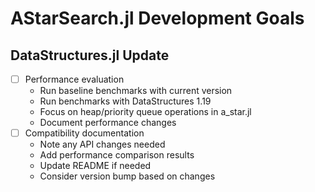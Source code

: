 # AStarSearch.jl Development Goals

## DataStructures.jl Update
- [ ] Performance evaluation
  - Run baseline benchmarks with current version
  - Run benchmarks with DataStructures 1.19
  - Focus on heap/priority queue operations in a_star.jl
  - Document performance changes
- [ ] Compatibility documentation
  - Note any API changes needed
  - Add performance comparison results
  - Update README if needed
  - Consider version bump based on changes